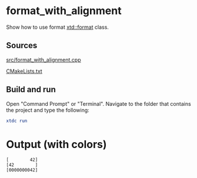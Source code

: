 # format_with_alignment

Show how to use format [xtd::format](https://codedocs.xyz/gammasoft71/xtd/_format_page.html) class.

## Sources

[src/format_with_alignment.cpp](src/format_with_alignment.cpp)

[CMakeLists.txt](CMakeLists.txt)

## Build and run

Open "Command Prompt" or "Terminal". Navigate to the folder that contains the project and type the following:

```cmake
xtdc run
```

# Output (with colors)

```
[        42]
[42        ]
[0000000042]
```

